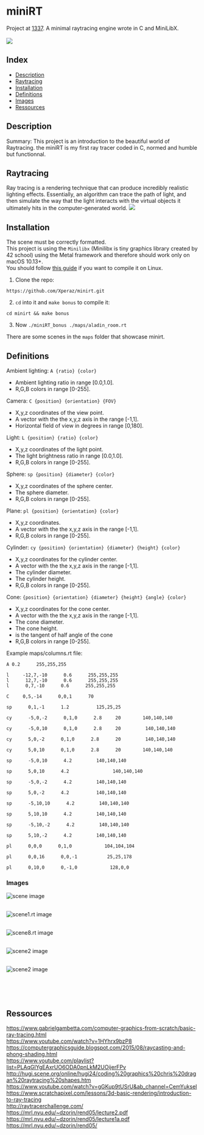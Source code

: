 # miniRT
Project at [1337](https://1337.ma).
A minimal raytracing engine wrote in C and MiniLibX.<br><br>
<img src="https://github.com/Xperaz/minirt/blob/master/img/Screen%20Shot%202022-09-30%20at%209.40.15%20PM.png">
## Index

* [Description](#description)
* [Raytracing](#raytracing)
* [Installation](#installation)
* [Definitions](#definitions)
* [Images](#images)
* [Ressources](#ressources)

## Description
Summary: This project is an introduction to the beautiful world of Raytracing.
the miniRT is my first ray tracer coded in C, normed and humble but
functionnal.

## Raytracing
Ray tracing is a rendering technique that can produce incredibly realistic lighting effects.
Essentially, an algorithm can trace the path of light, 
and then simulate the way that the light interacts with the virtual objects it ultimately hits in the computer-generated world.
<img src="https://developer.nvidia.com/sites/default/files/pictures/2018/RayTracing/ray-tracing-image-1.jpg">

## Installation
The scene must be correctly formatted.<br>
This project is using the ``Minilibx`` (Minilibx is tiny graphics library created by 42 school) using the Metal framework and therefore should work only on macOS 10.13+.<br>
You should follow [this guide](https://github.com/ilkou/minilibx) if you want to compile it on Linux.

1. Clone the repo:
```
https://github.com/Xperaz/minirt.git
```
2. `cd` into it and `make bonus` to compile it:
```
cd minirt && make bonus
```
3. Now `./miniRT_bonus ./maps/aladin_room.rt`

There are some scenes in the `maps` folder that showcase minirt.

## Definitions

Ambient lighting:	`A {ratio} {color}`
* Ambient lighting ratio in range [0.0,1.0].
* R,G,B colors in range [0-255].

Camera:	`C {position} {orientation} {FOV}`
* X,y,z coordinates of the view point.
* A vector with the the x,y,z axis in the range [-1,1].
* Horizontal field of view in degrees in range [0,180].

Light:	`L {position} {ratio} {color}`
* X,y,z coordinates of the light point.
* The light brightness ratio in range [0.0,1.0].
* R,G,B colors in range [0-255].

Sphere:	`sp {position} {diameter} {color}`
* X,y,z coordinates of the sphere center.
* The sphere diameter.
* R,G,B colors in range [0-255].

Plane:	`pl {position} {orientation} {color}`
* X,y,z coordinates.
* A vector with the the x,y,z axis in the range [-1,1].
* R,G,B colors in range [0-255].

Cylinder:	`cy {position} {orientation} {diameter} {height} {color}`
* X,y,z coordinates for the cylinder center.
* A vector with the the x,y,z axis in the range [-1,1].
* The cylinder diameter.
* The cylinder height.
* R,G,B colors in range [0-255].

Cone:	`{position} {orientation} {diameter} {height} {angle} {color}`
* X,y,z coordinates for the cone center.
* A vector with the the x,y,z axis in the range [-1,1].
* The cone diameter.
* The cone height.
* is the tangent of half angle of the cone
* R,G,B colors in range [0-255].

Example maps/columns.rt file:
```
A 0.2      255,255,255

l     -12,7,-10      0.6      255,255,255
l      12,7,-10      0.6      255,255,255
l      0,7,-10      0.6      255,255,255

C     0,5,-14      0,0,1      70

sp      0,1,-1      1.2          125,25,25

cy      -5,0,-2      0,1,0      2.8     20        140,140,140

cy      -5,0,10      0,1,0      2.8     20         140,140,140

cy      5,0,-2      0,1,0      2.8      20         140,140,140

cy      5,0,10      0,1,0      2.8      20        140,140,140

sp      -5,0,10      4.2         140,140,140

sp      5,0,10      4.2                140,140,140

sp      -5,0,-2      4.2         140,140,140

sp      5,0,-2      4.2          140,140,140

sp      -5,10,10      4.2         140,140,140

sp      5,10,10      4.2         140,140,140

sp      -5,10,-2      4.2         140,140,140

sp      5,10,-2      4.2         140,140,140

pl      0,0,0      0,1,0            104,104,104      

pl      0,0,16      0,0,-1           25,25,178      

pl      0,10,0      0,-1,0            128,0,0
```

### Images
<a><img src="https://github.com/Xperaz/minirt/blob/master/img/Screen%20Shot%202022-09-30%20at%209.40.58%20PM.png" alt="scene image" border="0"></a> <br><br>

<a><img src="https://github.com/Xperaz/minirt/blob/master/img/Screen%20Shot%202022-09-30%20at%209.41.54%20PM.png" alt="scene1.rt image" border="0"></a> <br><br>

<a><img src="https://github.com/Xperaz/minirt/blob/master/img/Screen%20Shot%202022-09-30%20at%209.42.41%20PM.png" alt="scene8.rt image" border="0"></a><br><br>

<a><img src="https://github.com/Xperaz/minirt/blob/master/img/Screen%20Shot%202022-09-30%20at%209.44.05%20PM.png" alt="scene2 image" border="0"></a><br><br>

<a><img src="https://github.com/Xperaz/minirt/blob/master/img/Screen%20Shot%202022-09-30%20at%209.46.21%20PM.png" alt="scene2 image" border="0"></a><br><br>

<br><br>
## Ressources
https://www.gabrielgambetta.com/computer-graphics-from-scratch/basic-ray-tracing.html <br>
https://www.youtube.com/watch?v=1HYhrx9bzP8<br>
https://computergraphicsguide.blogspot.com/2015/08/raycasting-and-phong-shading.html<br>
https://www.youtube.com/playlist?list=PLAqGIYgEAxrUO6ODA0pnLkM2UOijerFPv<br>
http://hugi.scene.org/online/hugi24/coding%20graphics%20chris%20dragan%20raytracing%20shapes.htm<br>
https://www.youtube.com/watch?v=gGKup9tUSrU&ab_channel=CemYuksel<br>
https://www.scratchapixel.com/lessons/3d-basic-rendering/introduction-to-ray-tracing<br>
http://raytracerchallenge.com/<br>
https://mrl.nyu.edu/~dzorin/rend05/lecture2.pdf<br>
https://mrl.nyu.edu/~dzorin/rend05/lecture1a.pdf<br>
https://mrl.nyu.edu/~dzorin/rend05/<br>
